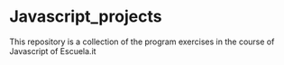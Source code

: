 # Javascript_projects
This repository is a collection of the program exercises in the course of Javascript of Escuela.it
